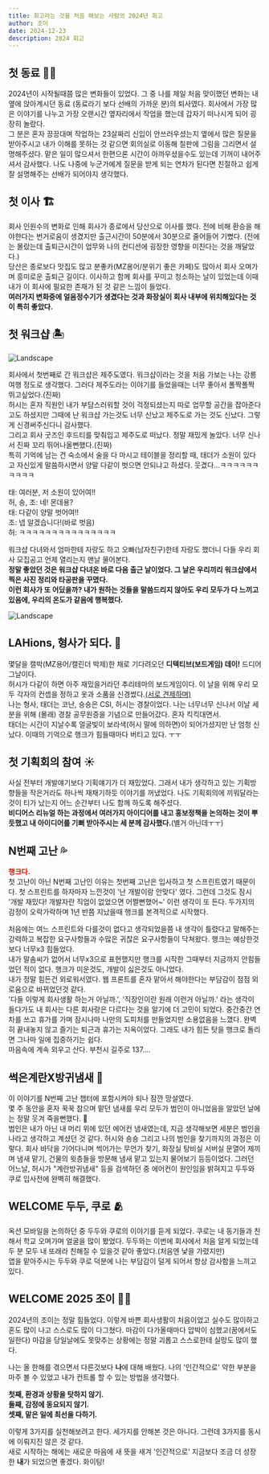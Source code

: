 ```yaml
---
title: 회고라는 것을 처음 해보는 사람의 2024년 회고
author: 조이
date: 2024-12-23
description: 2024 회고
---
```


## 첫 동료 &#x270B;&#x1F3FB;

2024년이 시작될때쯤 많은 변화들이 있었다. 그 중 나를 제일 처음 맞이했던 변화는 내 옆에 앉아계시던 동료 (동료라기 보다 선배의 가까운 분)의 퇴사였다. 회사에서 가장 많은 이야기를 나누고 가장 오랜시간 옆자리에서 작업을 했는데 갑자기 떠나시게 되어 굉장히 놀랐다.<br>
그 분은 혼자 끙끙대며 작업하는 23살짜리 신입이 안쓰러우셨는지 옆에서 많은 질문을 받아주시고 내가 이해를 못하는 것 같으면 회의실로 이동해 칠판에 그림을 그리면서 설명해주셨다.
맡은 일이 많으셔서 한편으론 시간이 아까우셨을수도 있는데 기꺼이 내어주셔서 감사했다. 나도 나중에 누군가에게 질문을 받게 되는 연차가 된다면 친절하고 쉽게 잘 설명해주는 선배가 되어야지 생각했다.

## 첫 이사 &#x1F3D7;&#xFE0F;

회사 인원수의 변화로 인해 회사가 종로에서 당산으로 이사를 했다. 전에 비해 환승을 해야한다는 번거로움이 생겼지만 출근시간이 50분에서 30분으로 줄어들어 기뻤다. (전에는 몰랐는데 출퇴근시간이 업무와 나의 컨디션에 굉장한 영향을 미친다는 것을 깨달았다.)<br>
당산은 종로보다 맛집도 많고 분좋카(MZ용어/분위기 좋은 카페)도 많아서 회사 오며가며 흥미로운 출퇴근 길이다. 이사하고 함께 회사를 꾸미고 청소하는 날이 있었는데 이때 내가 이 회사에 필요한 존재가 된 것 같은 느낌이 들었다.<br>
**여러가지 변화중에 얼음정수기가 생겼다는 것과 화장실이 회사 내부에 위치해있다는 것이 특히 좋았다.**

## 첫 워크샵 &#x1F3DD;&#xFE0F;

![Landscape](lah-ceo2.jpeg)

회사에서 첫번째로 간 워크샵은 제주도였다. 워크샵이라는 것을 처음 가보는 나는 강릉여행 정도로 생각했다. 그러다 제주도라는 이야기를 들었을때는 너무 좋아서 폴짝폴짝 뛰고싶었다.(진짜)<br>
허시는 혼자 직원인 내가 부담스러워할 것이 걱정되셨는지 따로 업무할 공간을 잡아준다고도 하셨지만 그때에 난 워크샵 가는것도 너무 신났고 제주도로 가는 것도 신났다. 그렇게 신경써주신다니 감사했다.<br>
그리고 회사 굿즈인 후드티를 맞춰입고 제주도로 떠났다. 정말 재밌게 놀았다. 너무 신나서 진짜 꼬리 뛰어나올뻔했다.(진짜)<br>
특히 기억에 남는 건 숙소에서 술을 다 마시고 테이블을 정리할 때, 태더가 소원이 있다고 자신있게 말씀하시면서 양말 다같이 벗으면 안되냐고 하셨다. 웃겼다...ㅋㅋㅋㅋㅋㅋㅋㅋㅋㅋ

태: 여러분, 저 소원이 있어여!!<br>
허, 숑, 조: 네! 몬데용?<br>
태: 다같이 양말 벗어여!!<br>
조: 넵 알겠습니다!(바로 벗음)<br>
허: ㅋㅋㅋㅋㅋㅋㅋㅋㅋㅋㅋㅋㅋㅋㅋ<br>

워크샵 다녀와서 엄마한테 자랑도 하고 오빠(남자친구)한테 자랑도 했더니 다들 우리 회사 모집공고 언제 열리는지 맨날 물어본다.<br>
**정말 좋았던 것은 워크샵 다녀온 바로 다음 출근 날이었다. 그 날은 우리끼리 워크샵에서 찍은 사진 정리와 타공판을 꾸몄다.<br> 이런 회사가 또 어딨을까? 내가 원하는 것들을 말씀드리지 않아도 우리 모두가 다 느끼고 있음에, 우리의 온도가 같음에 행복했다.**

![Landscape](lah-ceo1.jpeg)

## LAHions, 형사가 되다. &#x1F9D0;

몇달을 캘박(MZ용어/캘린더 박제)한 채로 기다려오던 **디텍티브(보드게임) 데이!** 드디어 그날이다.<br>
허시가 다같이 하면 아주 재밌을거라던 추리테마의 보드게임이다. 이 날을 위해 우리 모두 각자의 컨셉을 정하고 옷과 소품을 신경썼다.<U>(서로 견제하며)</U><br>
나는 형사, 태더는 코난, 숑숑은 CSI, 허시는 경찰이었다. 나는 너무너무 신나서 이날 세분을 위해 (몰래) 경찰 공무원증을 기념으로 만들어갔다. 혼자 킥킥대면서.<br>
태더는 시간이 지날수록 얼굴빛이 보라색(허시 말에 의하면)이 되어가셨지만 난 엄청 신났다.
이때의 기억으로 행크가 힘들때마다 버티고 있다. ㅜㅜ

## 첫 기획회의 참여 &#x2600;&#xFE0F;

사실 전부터 개발얘기보다 기획얘기가 더 재밌었다. 그래서 내가 생각하고 있는 기획방향들을 작은거라도 하나씩 재채기하듯 이야기를 꺼냈었다. 나도 기획회의에 끼워달라는 것이 티가 났는지 어느 순간부터 나도 함께 하도록 해주셨다. <br>
**비디어스 리뉴얼 하는 과정에서 여러가지 아이디어를 내고 홍보정책을 논의하는 것이 뿌듯했고 내 아이디어를 기뻐 받아주시는 세 분께 감사했다.**(별거 아닌데ㅜㅜ)

## N번째 고난 &#x1F4A6;

**<span style="color:red">행크다.</span>**<br>
첫 고난이 아닌 N번째 고난인 이유는 첫번째 고난은 입사하고 첫 스프린트였기 때문이다. 첫 스프린트를 하자마자 느낀것이 '난 개발이랑 안맞다' 였다. 그런데 그것도 잠시 '개발 재밌다! 개발자란 직업이 없었으면 어쩔뻔했어~' 이런 생각이 또 든다.
두가지의 감정이 오락가락하며 1년 반쯤 지났을때 행크를 본격적으로 시작했다.

처음에는 여느 스프린트와 다를것이 없다고 생각되었을쯤 내 생각이 틀렸다고 말해주는 강력하고 복잡한 요구사항들과 수많은 귀찮은 요구사항들이 닥쳐왔다. 행크는 예상한것보다 너무x3 힘들었다.<br>
내가 말솜씨가 없어서 너무x3으로 표현했지만 행크를 시작한 그때부터 지금까지 안힘들었던 적이 없다. 행크가 미운것도, 개발이 싫은것도 아니었다.<br>
내가 정말 힘든건 외로워서였다. 웹 프론트를 혼자 맡아서 해야한다는 부담감이 점점 외로움으로 바뀌었던것 같다.<br>
'다들 이렇게 회사생활 하는거 아닐까.', '직장인이란 원래 이런거 아닐까.' 라는 생각이 들다가도 내 회사는 다른 회사랑은 다르다는 것을 알기에 더 고민이 되었다.
중간중간 연차를 쓰고 휴가를 가며 잠시나마 나만의 도피처를 만들었지만 소용없음을 느꼈다. 완벽히 끝내놓지 않고 즐기는 퇴근과 휴가는 지옥이었다. 그래도 내가 힘든 탓을 행크로 돌리면 그나마 일에 집중하기는 쉽다.<br> 마음속에 계속 외우고 산다. 부천시 길주로 137....

## 썩은계란X방귀냄새 &#x1F9A8;

이 이야기를 N번째 고난 챕터에 포함시켜야 되나 잠깐 망설였다.<br>
몇 주 동안을 혼자 꾹꾹 참으며 맡던 냄새를 우리 모두가 범인이 아니었음을 알았던 날에는 정말 웃겨 죽을뻔했다. &#x1F923;<br>
범인은 내가 아닌 내 머리 위에 있던 에어컨 냄새였는데, 지금 생각해보면 세분은 범인을 나라고 생각하고 계셨던 것 같다.
허시와 숑숑 그리고 나의 범인을 찾기까지의 과정은 이렇다. 회사 바닥을 기어다니며 썩어가는 무언가 찾기, 화장실 탕비실 서버실 문열어 제끼며 냄새 맡기, 건물의 윗층들을 방문해 냄새 맡고 있는지 물어보기 등등이었다. 그러던 어느날, 허시가 "계란방귀냄새" 등을 검색하던 중 에어컨이 원인임을 밝혀지고 두두와 쿠로 입사전에 완벽히 해결했다.

## WELCOME 두두, 쿠로 &#x1FAC2;

옥션 모바일을 논의하던 중 두두와 쿠로의 이야기를 듣게 되었다. 쿠로는 내 동기들과 친해서 학교 오며가며 얼굴을 많이 봤었다. 두두와는 이번에 회사에서 처음 알게 되었는데 두 분 모두 내 또래라 친해질 수 있을것 같아 좋았다.(처음엔 낯을 가렸지만)<br>
앱을 맡아주시는 두두와 쿠로 덕분에 나는 부담감이 덜게 되어서 항상 감사함을 느끼고 있다.

## WELCOME 2025 조이 &#x1F44B;&#x1F3FB;

2024년의 조이는 정말 힘들었다. 이렇게 바쁜 회사생활이 처음이었고 실수도 많이하고 혼도 많이 나고 스스로도 많이 다그쳤다. 마감이 다가올때마다 압박이 심했고(꿈에서도 일한다) 마감을 당일날에도 못맞추는 상황에는 정말 괴롭고 스스로한테 실망도 많이 했다.<br>

나는 올 한해를 겪으면서 다른것보다 **나**에 대해 배웠다. 나의 '인간적으로' 약한 부분을 마주 볼 수 있었고 내가 컨트롤 할 수 있는 방법을 생각했다.<br>

**첫째, 환경과 상황을 탓하지 않기. <br>
둘째, 감정에 동요되지 않기. <br>
셋째, 맡은 일에 최선을 다하기. <br>**

이렇게 3가지를 실천해보려고 한다. 세가지를 안해본 것은 아니다. 그런데 3가지를 동시에 이뤄지진 않은 것 같다. <br>
새로 시작하는 해에는 새로운 마음에 새 뜻을 새겨 '인간적으로' 지금보다 조금 더 성장한 **내**가 되었으면 좋겠다. 화이팅!
